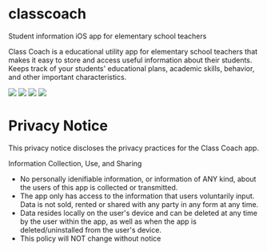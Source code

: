 # classcoach
Student information iOS app for elementary school teachers

Class Coach is a educational utility app for elementary school teachers that makes it easy to store and access useful information about their students. 
Keeps track of your students' educational plans, academic skills, behavior, and other important characteristics.


![](https://is1-ssl.mzstatic.com/image/thumb/Purple118/v4/9e/da/1c/9eda1ccd-9467-c377-26bf-52fcaf62a3d2/pr_source.jpg/300x300bb.jpg?1508528439451)
![](https://is1-ssl.mzstatic.com/image/thumb/Purple118/v4/89/b3/10/89b310d0-83fc-c65a-6d3f-fb41375baf5c/pr_source.jpg/300x300bb.jpg?1508528439457)
![](https://is1-ssl.mzstatic.com/image/thumb/Purple128/v4/68/d7/99/68d799bb-6f46-f4c0-ddac-bd27f838ca2a/pr_source.jpg/300x300bb.jpg?1508528439453)
![](https://is1-ssl.mzstatic.com/image/thumb/Purple118/v4/7a/94/3f/7a943fec-91a7-92be-edce-e8ec70c145d0/pr_source.jpg/300x300bb.jpg?1508528439455)
</br>

# Privacy Notice
This privacy notice discloses the privacy practices for the Class Coach app.

Information Collection, Use, and Sharing </br>
<ul><li>No personally idenifiable information, or information of ANY kind, about the users of this app is collected or transmitted.</li> 
<li>The app only has access to the information that users voluntarily input. Data is not sold, rented or shared with any party in any form at any time.</li>
<li>Data resides locally on the user's device and can be deleted at any time by the user within the app, as well as when the app is deleted/uninstalled from the user's device.
  <li>This policy will NOT change without notice</li>
</ul>




